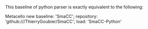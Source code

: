 This baseline of python parser is exactly equivalent to the following:

Metacello new
	baseline: 'SmaCC';
	repository: 'github:///ThierryGoubier/SmaCC';
	load: 'SmaCC-Python'
